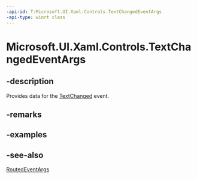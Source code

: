```yaml
---
-api-id: T:Microsoft.UI.Xaml.Controls.TextChangedEventArgs
-api-type: winrt class
---
```


<!-- Class syntax.
public class TextChangedEventArgs : Windows.UI.Xaml.RoutedEventArgs, Windows.UI.Xaml.Controls.ITextChangedEventArgs
-->

# Microsoft.UI.Xaml.Controls.TextChangedEventArgs

## -description

Provides data for the [TextChanged](textbox_textchanged.md) event.

## -remarks

## -examples

## -see-also

[RoutedEventArgs](../microsoft.ui.xaml/routedeventargs.md)
